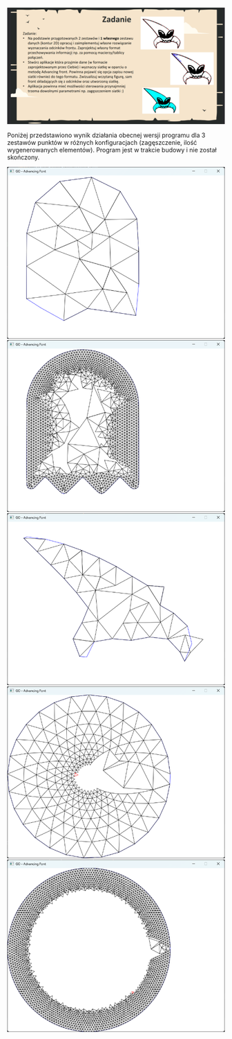 <p align="center">
  <img src="images/exercise.png" alt="ex">
</p>

Poniżej przedstawiono wynik działania obecnej wersji programu dla 3 zestawów punktów w różnych konfiguracjach (zagęszczenie, ilość wygenerowanych elementów). Program jest w trakcie budowy i nie został skończony.

<p align="center">
  <img src="images/ghost1.png" alt="g1">
  <img src="images/ghost2.png" alt="g2">
  <img src="images/alien1.png" alt="a1">
  <img src="images/circle1.png" alt="c1">
  <img src="images/circle2.png" alt="c2">
</p>
